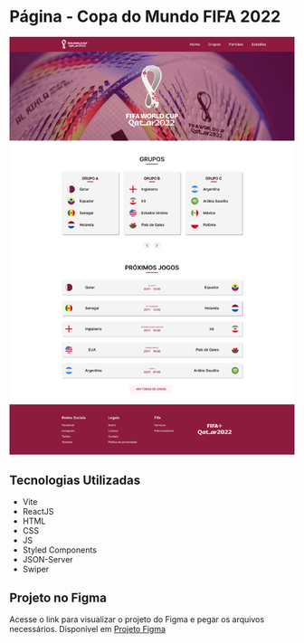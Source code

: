 # Página - Copa do Mundo FIFA 2022

![Protótipo do Projeto no Figma](https://raw.githubusercontent.com/vcdm100/Copa_Do_Mundo_FIFA_2022-react/main/screenshots/Home.png)

## Tecnologias Utilizadas

- Vite
- ReactJS
- HTML
- CSS
- JS
- Styled Components
- JSON-Server
- Swiper

## Projeto no Figma

Acesse o link para visualizar o projeto do Figma e pegar os arquivos necessários. Disponível em [Projeto Figma](https://www.figma.com/file/ulN6ltQH90FttINUYoFoK3/Copa-do-Mundo---T4?node-id=0%3A1&t=721mVj59I5KvZLqA-1)